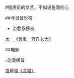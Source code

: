 #程序员的文艺，不如说是我的心

##今日音乐榜


- 治愈系榜首

[太一《负重一万斤长大》](./音乐/致郁系.md)


##电影

-动漫榜首

[宫崎骏《龙猫》](https://www.iqiyi.com/v_19rr7r4y5g.html)





